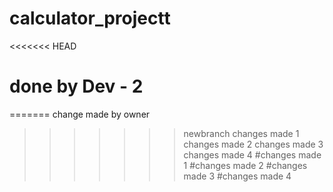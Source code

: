 # calculator_projectt 
<<<<<<< HEAD
# done by Dev - 2
=======
change made by owner
>>>>>>> newbranch
changes made 1
changes made 2
changes made 3
changes made 4
#changes made 1
#changes made 2
#changes made 3
#changes made 4
